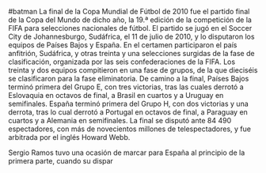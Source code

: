 #batman
La final de la Copa Mundial de Fútbol de 2010 fue el partido final de la Copa del Mundo de dicho año, la 19.ª edición de la competición de la FIFA para selecciones nacionales de fútbol. El partido se jugó en el Soccer City de Johannesburgo, Sudáfrica, el 11 de julio de 2010, y lo disputaron los equipos de Países Bajos y España. En el certamen participaron el país anfitrión, Sudáfrica, y otras treinta y una selecciones surgidas de la fase de clasificación, organizada por las seis confederaciones de la FIFA. Los treinta y dos equipos compitieron en una fase de grupos, de la que dieciséis se clasificaron para la fase eliminatoria. De camino a la final, Países Bajos terminó primera del Grupo E, con tres victorias, tras las cuales derrotó a Eslovaquia en octavos de final, a Brasil en cuartos y a Uruguay en semifinales. España terminó primera del Grupo H, con dos victorias y una derrota, tras lo cual derrotó a Portugal en octavos de final, a Paraguay en cuartos y a Alemania en semifinales. La final se disputó ante 84 490 espectadores, con más de novecientos millones de telespectadores, y fue arbitrada por el inglés Howard Webb.

Sergio Ramos tuvo una ocasión de marcar para España al principio de la primera parte, cuando su dispar
